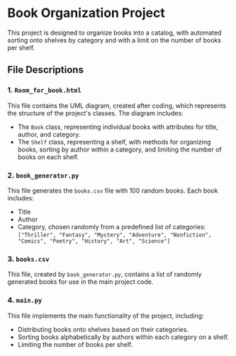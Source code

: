 # Book Organization Project

This project is designed to organize books into a catalog, with automated sorting onto shelves by category and with a limit on the number of books per shelf.

## File Descriptions

### 1. `Room_for_book.html`
This file contains the UML diagram, created after coding, which represents the structure of the project's classes. The diagram includes:
- The `Book` class, representing individual books with attributes for title, author, and category.
- The `Shelf` class, representing a shelf, with methods for organizing books, sorting by author within a category, and limiting the number of books on each shelf.

### 2. `book_generator.py`
This file generates the `books.csv` file with 100 random books. Each book includes:
- Title
- Author
- Category, chosen randomly from a predefined list of categories: `["Thriller", "Fantasy", "Mystery", "Adventure", "Nonfiction", "Comics", "Poetry", "History", "Art", "Science"]`

### 3. `books.csv`
This file, created by `book_generator.py`, contains a list of randomly generated books for use in the main project code.

### 4. `main.py`
This file implements the main functionality of the project, including:
- Distributing books onto shelves based on their categories.
- Sorting books alphabetically by authors within each category on a shelf.
- Limiting the number of books per shelf.
